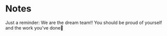 # Notes

Just a reminder: We are the dream team!! You should be proud
of yourself and the work you've done🎉
